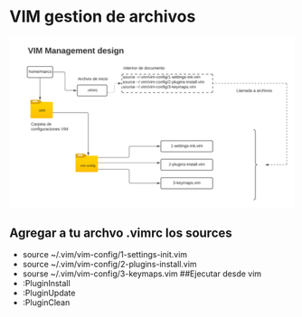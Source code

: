 # VIM gestion de archivos
![vim](https://raw.githubusercontent.com/marco-jaram/Images-Readme/main/Configuracion%20VIM.png)
<br>
## Agregar a tu archvo .vimrc los sources
* source ~/.vim/vim-config/1-settings-init.vim
* source ~/.vim/vim-config/2-plugins-install.vim
* sourse ~/.vim/vim-config/3-keymaps.vim
##Ejecutar desde vim
* :PluginInstall
* :PluginUpdate
* :PluginClean




